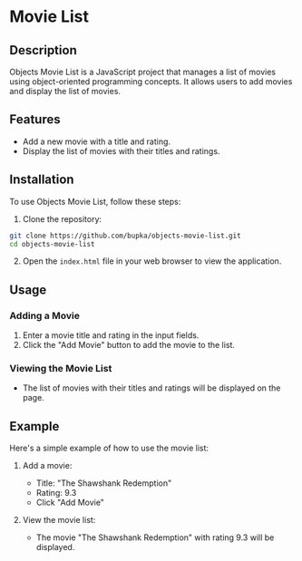 # Movie List

## Description

Objects Movie List is a JavaScript project that manages a list of movies using object-oriented programming concepts. It allows users to add movies and display the list of movies.

## Features

- Add a new movie with a title and rating.
- Display the list of movies with their titles and ratings.

## Installation

To use Objects Movie List, follow these steps:

1. Clone the repository:

```bash
git clone https://github.com/bupka/objects-movie-list.git
cd objects-movie-list
```

2. Open the `index.html` file in your web browser to view the application.

## Usage

### Adding a Movie

1. Enter a movie title and rating in the input fields.
2. Click the "Add Movie" button to add the movie to the list.

### Viewing the Movie List

- The list of movies with their titles and ratings will be displayed on the page.

## Example

Here's a simple example of how to use the movie list:

1. Add a movie:
   - Title: "The Shawshank Redemption"
   - Rating: 9.3
   - Click "Add Movie"

2. View the movie list:
   - The movie "The Shawshank Redemption" with rating 9.3 will be displayed.
